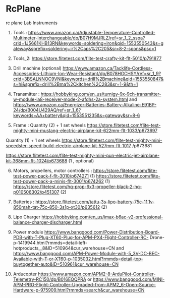 # RcPlane
rc plane
Lab Instruments
1. Tools :
 https://www.amazon.ca/Adjustable-Temperature-Controlled-Multimeter-Interchangeable/dp/B07H9MJRLZ/ref=sr_1_2_sspa?crid=1J5661KHB13RN&keywords=soldering+iron&qid=1553550543&s=gateway&sprefix=soldering+ir%2Caps%2C205&sr=8-2-spons&psc=1

2. Tools_2:
  https://store.flitetest.com/flite-test-crafty-kit-flt-5010/p791877 

3. Drill machine (optional) https://www.amazon.ca/Tacklife-Cordless-Accessories-Lithium-Ion-Wear-Resistant/dp/B078HGCHSY/ref=sr_1_9?crid=3BSALNNOC9VNI&keywords=drill%2Bmachine&qid=1553550847&s=hi&sprefix=drill%2Bma%2Ckitchen%2C283&sr=1-9&th=1

4. Transmitter :
 https://hobbyking.com/en_us/turnigy-9x-9ch-transmitter-w-module-ia8-receiver-mode-2-afdhs-2a-system.html
 and
 https://www.amazon.ca/Energizer-Batteries-Battery-Alkaline-E91BP-24/dp/B004U429AQ/ref=sr_1_6?keywords=AA+battery&qid=1553551235&s=gateway&sr=8-6 

5. Frame :
 Quantity (2) + 1 set wheels
 https://store.flitetest.com/flite-test-mighty-mini-mustang-electric-airplane-kit-622mm-flt-1033/p673697

 Quantity (1) + 1 set wheels
 https://store.flitetest.com/flite-test-mighty-mini-speedster-speed-build-electric-airplane-kit-527mm-flt-1017 /p673681

 https://store.flitetest.com/flite-test-mighty-mini-pun-electric-jet-airplane-kit-368mm-flt-1024/p673688 (1 , optional)

6. Motors, propellers, motor controllers :
 https://store.flitetest.com/flite-test-power-pack-f-flt-3010/p674271 (1)
 https://store.flitetest.com/flite-test-power-pack-a-minis-flt-3001/p674262 (1) 
 https://store.flitetest.com/hq-prop-6x3-propeller-black-2-hq-p010506302/p451307 (2)

7. Batteries :
  https://store.flitetest.com/tattu-3s-lipo-battery-75c-11.1v-850mah-tat-75c-850-3s1p-xt30/p635612 (2)
 
8. Lipo Charger
  https://hobbyking.com/en_us/imax-b6ac-v2-professional-balance-charger-discharger.html 

9. Power module
 https://www.banggood.com/Power-Distribution-Board-PDB-with-T-Plug-XT60-Plug-for-APM-PX4-Flight-Controller-RC- Drone-p-1419944.html?rmmds=detail-left-hotproducts__8&ID=510964&cur_warehouse=CN
and
 https://www.banggood.com/APM-Power-Module-with-5_3V-DC-BEC-Available-with-T-or-XT60-p-1035032.html?rmmds=detail-top-buytogether-auto&ID=510961&cur_warehouse=CN

10. Arducopter
 https://www.amazon.com/APM2-8-ArduPilot-Controller-Telemetry-RC150/dp/B016EQQPRA
 or 
 https://www.banggood.com/MINI-APM-PRO-Flight-Controller-Upgraded-from-APM2_6-Open-Source-Hardware-p-975909.html?rmmds=search&cur_warehouse=CN

